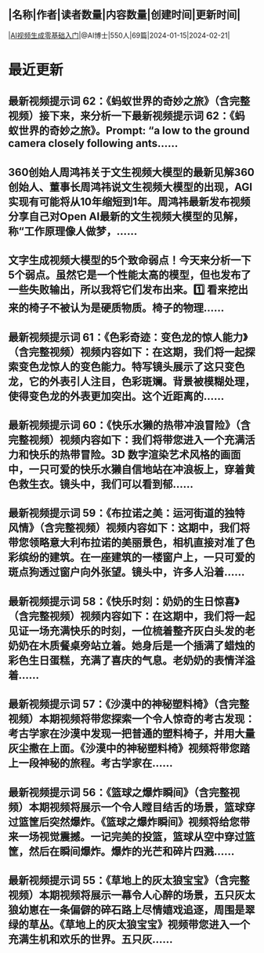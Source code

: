 |名称|作者|读者数量|内容数量|创建时间|更新时间|
---
|[AI视频生成零基础入门](https://xiaobot.net/p/aicoding?refer=0b133df9-27dc-423b-8101-639049001c13)|@AI博士|550人|69篇|2024-01-15|2024-02-21|

# 最近更新
## 最新视频提示词 62：《蚂蚁世界的奇妙之旅》（含完整视频）接下来，来分析一下最新视频提示词 62：《蚂蚁世界的奇妙之旅》。Prompt: “a low to the ground camera closely following ants......
## 360创始人周鸿祎关于文生视频大模型的最新见解360创始人、董事长周鸿祎说文生视频大模型的出现，AGI实现有可能将从10年缩短到1年。周鸿祎最新发布视频分享自己对Open AI最新的文生视频大模型的见解，称“工作原理像人做梦，......
## 文字生成视频大模型的5个致命弱点！今天来分析一下5个弱点。虽然它是一个性能太高的模型，但也发布了一些失败输出，所以我将它们发布出来。1️⃣ 看来挖出来的椅子不被认为是硬质物质。椅子的物理......
## 最新视频提示词 61：《色彩奇迹：变色龙的惊人能力》（含完整视频）视频内容如下：在这期，我们将一起探索变色龙惊人的变色能力。特写镜头展示了这只变色龙，它的外表引人注目，色彩斑斓。背景被模糊处理，使得变色龙的外表更加突出。这个近距离的......
## 最新视频提示词 60：《快乐水獭的热带冲浪冒险》（含完整视频）视频内容如下：我们将带您进入一个充满活力和快乐的热带冒险。3D 数字渲染艺术风格的画面中，一只可爱的快乐水獭自信地站在冲浪板上，穿着黄色救生衣。镜头中，我们可以看到郁......
## 最新视频提示词 59：《布拉诺之美：运河街道的独特风情》（含完整视频）视频内容如下：这期中，我们将带您领略意大利布拉诺的美丽景色，相机直接对准了色彩缤纷的建筑。在一座建筑的一楼窗户上，一只可爱的斑点狗透过窗户向外张望。镜头中，许多人沿着......
## 最新视频提示词 58：《快乐时刻：奶奶的生日惊喜》（含完整视频）视频内容如下：在这期中，我们将一起见证一场充满快乐的时刻，一位梳着整齐灰白头发的老奶奶在木质餐桌旁站立着。她身后是一个插满了蜡烛的彩色生日蛋糕，充满了喜庆的气息。老奶奶的表情洋溢着......
## 最新视频提示词 57：《沙漠中的神秘塑料椅》（含完整视频）本期视频将带您探索一个令人惊奇的考古发现：考古学家在沙漠中发现一把普通的塑料椅子，并用大量灰尘撒在上面。《沙漠中的神秘塑料椅》视频将带您踏上一段神秘的旅程。考古学家在......
## 最新视频提示词 56：《篮球之爆炸瞬间》（含完整视频）本期视频将展示一个令人瞠目结舌的场景，篮球穿过篮筐后突然爆炸。《篮球之爆炸瞬间》视频将给您带来一场视觉震撼。一记完美的投篮，篮球从空中穿过篮筐，然后在瞬间爆炸。爆炸的光芒和碎片四溅......
## 最新视频提示词 55：《草地上的灰太狼宝宝》（含完整视频）本期视频将展示一幕令人心醉的场景，五只灰太狼幼崽在一条偏僻的碎石路上尽情嬉戏追逐，周围是翠绿的草丛。《草地上的灰太狼宝宝》视频带您进入一个充满生机和欢乐的世界。五只灰......

